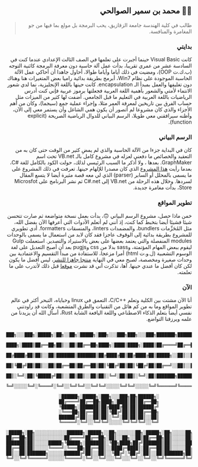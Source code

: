<div dir=rtl>

##  👨‍💻 محمد بن سمير الصوالحي

> طالب في كلية الهندسة جامعة الزقازيق، يحب البرمجة بل مولع بما فيها من جو المغامرة والمنافسة.

### بدايتي

كانت Visual Basic حينما أجبرت على تعلمها في الصف الثالث الإعدادي عندما كنت في السادسة عشر من عمري تقريبا، بدأت عمل آلة حاسبة دون معرفة البرمجة كائنية التوجه (ب.ك.ت OOP)، ومضيت في ذلك أياما وأياما طوالا، أحاول جاهدا أن أحاكي عمل الآلة الحاسبة الموجودة على نظام Win7، أبرمج بطريقة بدائية راميا بعض المتغيرات هنا وهناك دون تغليفها والعمل بمبدأ الـ encapsulation. كانت حينها باللغة الإنجليزية، نما لدي شعور الانتماء لأمتي والشعور بأهمية اللغة العربية فجعلتها برموز عربية فإني كنت أدرس الرياضيات باللغة العربية في التعليم ما قبل الجامعي. أضفت لها كثير من الميزات مثل حساب الفرق بين تاريخين لمعرفة العمر مثلا، وإجراء عملية جمع (سيجما)، وكان من أهم الأجزاء والذي كان مشروعا لم أتصور أن يكون همي الشاغل وأن يستمر معي إلى الآن، وأظنه سيرافقني معي طويلا، الرسم البياني للدوال الرياضية الصريحة (explicit function).

### الرسم البياني

كان في البداية جزءا من الآلة الحاسبة والذي لم يمضِ كثير من الوقت حتى كان به من التعقيد والخصائص ما دفعني لعزله في مشروع كامل بالـ VB.net تحت اسم GraphMaker. بعدها ، ولا أذكر ما السبب الرئيسي لذلك، حولت الكود بالكامل للغة <span dir=ltr>C#</span>، بعدما رأيت [هذا المشروع](https://www.codeproject.com/Articles/1191440/Graphing-Calculator-in-Csharp-with-LES) الذي كان مصدرا للإلهام حينها. تعرفت في ذلك المشروع على ما يسمى بالمحلل أو السابر (parser) الذي لي معه قصة مثيرة أيضا لا يتسع المقال لسردها. وخلال هذه الرحلة من VB.net إلى C#.net ثم نشر البرنامج على Microsfot Store، بدأت مغامرة جديدة.

### تطوير المواقع

خمن ماذا حصل، مشروع الرسم البياني 🙃، بدأت بعمل نسخة متواضعة ثم صارت تتحسن شيئا فشيئا أيضا بتخبط كما كنت، إذ أنني لم أتعلم الأدوات التي أعرفها الآن بفضل الله، مثل المُحَزِّمات bundlers، والمضمدات linters، والمنسقات formatters. أدي تطويري للمشروع بطريقة بدائية إلى الوقوف عاجزا فقد كان لابد من استعمال ما يسمى بالوحدات modules المنفصلة والتي يعتمد بعضها على بعض بالاستيراد والتصدير. استعملت Gulp ليقوم ببعض المهام المؤتمتة، وsass بدلا من css وpugjs بعد أن أصبح التعديل على لغة الوسوم التشعبية (ل.و.ت html) أمرا مزعجا، للاستفادة من مبدأ التقسيم والاعتمادية بين وحدات صغيرة ومخصصة، لصبح معي في النهاية [منتجا جاهزا للنشر](https://plotto.netlify.app/)، ليس أفضل ما يكون لكن كان أفضل ما عندي حينها. آها، تذكرت أني قد نشرت [موقعا](https://graphmaker.netlify.app/) قبل ذلك لأتدرب على ما تعلمته.

### الآن

أنا الآن مشتت بين الكلية وتعلم <span dir=ltr>C/C++</span>، التعمق في linux وخباياه، التبحر أكثر في عالم تطوير المواقع وما به من كم هائل من التقنيات والطرق المتشعبة، وكانت قد راودتني نفسي أيضا بتعلم الذكاء الاصطناعي واللغة اليافعة الشابة Rust، أسأل الله أن يزيدنا من علمه ويرزقنا التواضع.

<div dir=ltr>

```
    ███╗░░░███╗░█████╗░██╗░░██╗░█████╗░███╗░░░███╗███╗░░░███╗███████╗██████╗░
    ████╗░████║██╔══██╗██║░░██║██╔══██╗████╗░████║████╗░████║██╔════╝██╔══██╗
    ██╔████╔██║██║░░██║███████║███████║██╔████╔██║██╔████╔██║█████╗░░██║░░██║
    ██║╚██╔╝██║██║░░██║██╔══██║██╔══██║██║╚██╔╝██║██║╚██╔╝██║██╔══╝░░██║░░██║
    ██║░╚═╝░██║╚█████╔╝██║░░██║██║░░██║██║░╚═╝░██║██║░╚═╝░██║███████╗██████╔╝
    ╚═╝░░░░░╚═╝░╚════╝░╚═╝░░╚═╝╚═╝░░╚═╝╚═╝░░░░░╚═╝╚═╝░░░░░╚═╝╚══════╝╚═════╝░

                    ░██████╗░█████╗░███╗░░░███╗██╗██████╗░
                    ██╔════╝██╔══██╗████╗░████║██║██╔══██╗
                    ╚█████╗░███████║██╔████╔██║██║██████╔╝
                    ░╚═══██╗██╔══██║██║╚██╔╝██║██║██╔══██╗
                    ██████╔╝██║░░██║██║░╚═╝░██║██║██║░░██║
                    ╚═════╝░╚═╝░░╚═╝╚═╝░░░░░╚═╝╚═╝╚═╝░░╚═╝

░█████╗░██╗░░░░░░░░░░░░██████╗░█████╗░░██╗░░░░░░░██╗░█████╗░██╗░░░░░██╗░░██╗██╗░░░██╗
██╔══██╗██║░░░░░░░░░░░██╔════╝██╔══██╗░██║░░██╗░░██║██╔══██╗██║░░░░░██║░░██║╚██╗░██╔╝
███████║██║░░░░░█████╗╚█████╗░███████║░╚██╗████╗██╔╝███████║██║░░░░░███████║░╚████╔╝░
██╔══██║██║░░░░░╚════╝░╚═══██╗██╔══██║░░████╔═████║░██╔══██║██║░░░░░██╔══██║░░╚██╔╝░░
██║░░██║███████╗░░░░░░██████╔╝██║░░██║░░╚██╔╝░╚██╔╝░██║░░██║███████╗██║░░██║░░░██║░░░
╚═╝░░╚═╝╚══════╝░░░░░░╚═════╝░╚═╝░░╚═╝░░░╚═╝░░░╚═╝░░╚═╝░░╚═╝╚══════╝╚═╝░░╚═╝░░░╚═╝░░░
```

